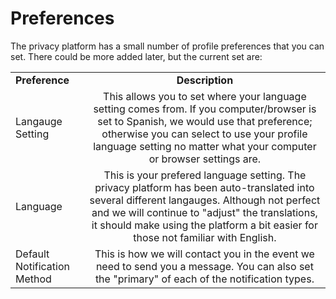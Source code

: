# Preferences

The privacy platform has a small number of profile preferences that you can set.  There could be more added later, but the current set are:

|    |            |
| ----------|:-------------:|
| **Preference** | **Description** |
|Langauge Setting | This allows you to set where your language setting comes from.  If you computer/browser is set to Spanish, we would use that preference; otherwise you can select to use your profile language setting no matter what your computer or browser settings are.
|Language |This is your prefered language setting.  The privacy platform has been auto-translated into several different langauges.  Although not perfect and we will continue to "adjust" the translations, it should make using the platform a bit easier for those not familiar with English.
|Default Notification Method | This is how we will contact you in the event we need to send you a message.  You can also set the "primary" of each of the notification types.